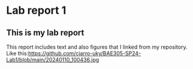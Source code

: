 # Lab report 1
## This is my lab report
This report includes text and also figures that I linked from my repository.
Like this:https://github.com/cjarro-uky/BAE305-SP24-Lab1/blob/main/20240110_100436.jpg

